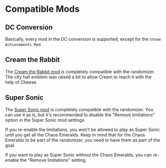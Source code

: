 # Compatible Mods

## DC Conversion
Basically, every mod in the DC conversion is supported, except for the `Steam Achievements Mod`.

## Cream the Rabbit
The [Cream the Rabbit mod](https://gamebanana.com/mods/432782) is completely compatible with the randomizer. 
The city hall emblem was raised a bit to allow Cream to reach it with the help of Cheese.

## Super Sonic
The [Super Sonic mod](https://gamebanana.com/mods/49986) is completely compatible with the randomizer.
You can use it as is, but it's recommended to disable the "Remove limitations" option in the Super Sonic mod settings.

If you re-enable the limitations, you won't be allowed to play as Super Sonic until you get all the Chaos Emeralds.
Keep in mind that for the Chaos Emeralds to be part of the randomizer, you need to have them as part of the goal.

If you want to play as Super Sonic without the Chaos Emeralds, you can re-enable the "Remove limitations" setting.
